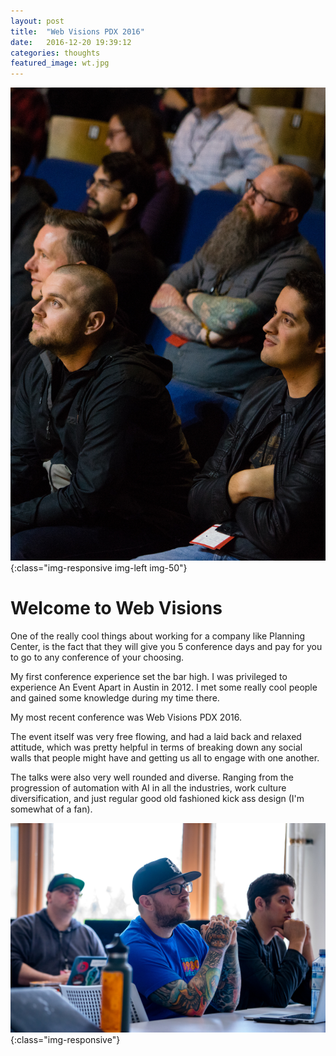 ```yaml
---
layout: post
title:  "Web Visions PDX 2016"
date:   2016-12-20 19:39:12
categories: thoughts
featured_image: wt.jpg
---
```


![Shane, Travis & Me PDX 2016](/assets/images/pdx-2.jpg){:class="img-responsive img-left img-50"}


# Welcome to Web Visions
One of the really cool things about working for a company like Planning Center, is the fact that they will give you 5 conference days and pay for you to go to any conference of your choosing.

My first conference experience set the bar high. I was privileged to experience An Event Apart in Austin in 2012. I met some really cool people and gained some knowledge during my time there.

My most recent conference was Web Visions PDX 2016.

The event itself was very free flowing, and had a laid back and relaxed attitude, which was pretty helpful in terms of breaking down any social walls that people might have and getting us all to engage with one another.

The talks were also very well rounded and diverse. Ranging from the progression of automation with AI in all the industries, work culture diversification, and just regular good old fashioned kick ass design (I'm somewhat of a fan).

![Travis & Will and unknown blurred guy in Aaron Draplin's Workshop](/assets/images/wt.jpg){:class="img-responsive"}
